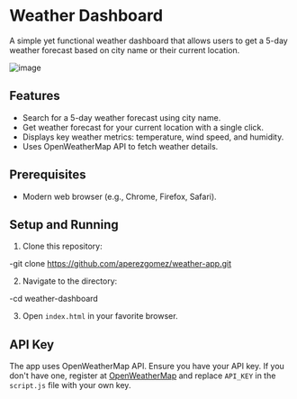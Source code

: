 # Weather Dashboard

A simple yet functional weather dashboard that allows users to get a 5-day weather forecast based on city name or their current location.

![image](https://github.com/aperezgomez/weather-app/assets/120771676/61ccdbe5-c00f-42cf-82d4-18e2fae7be1f)


## Features

- Search for a 5-day weather forecast using city name.
- Get weather forecast for your current location with a single click.
- Displays key weather metrics: temperature, wind speed, and humidity.
- Uses OpenWeatherMap API to fetch weather details.

## Prerequisites

- Modern web browser (e.g., Chrome, Firefox, Safari).

## Setup and Running

1. Clone this repository:

-git clone https://github.com/aperezgomez/weather-app.git

2. Navigate to the directory:

-cd weather-dashboard

3. Open `index.html` in your favorite browser.

## API Key

The app uses OpenWeatherMap API. Ensure you have your API key. If you don't have one, register at [OpenWeatherMap](https://openweathermap.org/api) and replace `API_KEY` in the `script.js` file with your own key.

